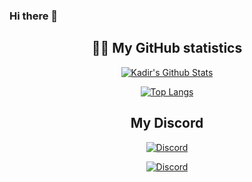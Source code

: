 ### Hi there 👋

<h2 align='center'> ✍🏼 My GitHub statistics</h2>
<div align='center'>

[![Kadir's Github Stats](https://github-readme-stats.vercel.app/api?username=Kadir-FiveM&show_icons=true)](https://github.com/Kadir-FiveM)

[![Top Langs](https://github-readme-stats.vercel.app/api/top-langs/?username=Kadir-FiveM)](https://github.com/anuraghazra/github-readme-stats)</div>

<h2 align='center'> My Discord </h2>

<p align="center">
    <a href="https://discord.com/users/309410099217039371"><img alt="Discord" src="https://img.shields.io/badge/Discord-Kadir-blue?style=flat-square&logo=discord"></a> <br>
</p>

<p align="center">
    <a href="https://discord.gg/6AqESyvnNS"><img alt="Discord" src="https://img.shields.io/badge/Developpement-blue?style=flat-square&logo=discord"></a> <br>
</p>
